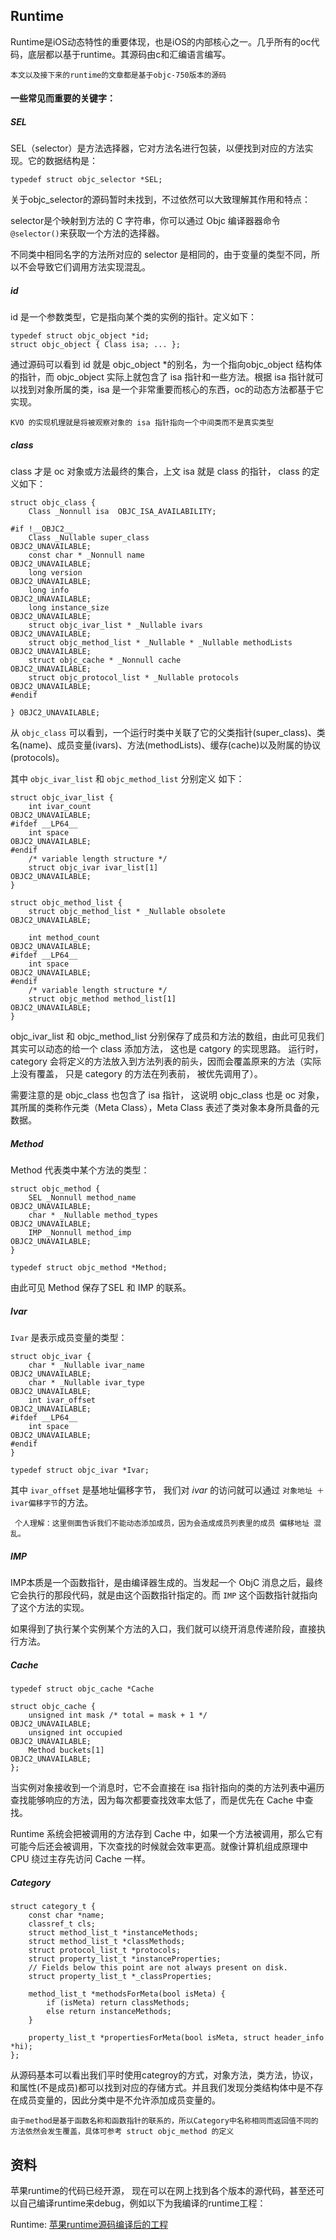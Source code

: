 ## Runtime

Runtime是iOS动态特性的重要体现，也是iOS的内部核心之一。几乎所有的oc代码，底层都以基于runtime。其源码由c和汇编语言编写。

```本文以及接下来的runtime的文章都是基于objc-750版本的源码 ```

#### 一些常见而重要的关键字：

##### SEL

SEL（selector）是方法选择器，它对方法名进行包装，以便找到对应的方法实现。它的数据结构是：

```
typedef struct objc_selector *SEL;
```

关于objc_selector的源码暂时未找到，不过依然可以大致理解其作用和特点：

selector是个映射到方法的 C 字符串，你可以通过 Objc 编译器器命令`@selector()`来获取一个方法的选择器。

不同类中相同名字的方法所对应的 selector 是相同的，由于变量的类型不同，所以不会导致它们调用方法实现混乱。

##### id

id 是一个参数类型，它是指向某个类的实例的指针。定义如下：

```
typedef struct objc_object *id;
struct objc_object { Class isa; ... };
```

通过源码可以看到 id 就是 objc_object *的别名，为一个指向objc_object 结构体的指针，而 objc_object 实际上就包含了 isa 指针和一些方法。根据 isa 指针就可以找到对象所属的类，isa 是一个非常重要而核心的东西，oc的动态方法都基于它实现。

`KVO 的实现机理就是将被观察对象的 isa 指针指向一个中间类而不是真实类型`

##### class

class 才是 oc 对象或方法最终的集合，上文 isa 就是 class 的指针， class 的定义如下：

```
struct objc_class {
    Class _Nonnull isa  OBJC_ISA_AVAILABILITY;

#if !__OBJC2__
    Class _Nullable super_class                              OBJC2_UNAVAILABLE;
    const char * _Nonnull name                               OBJC2_UNAVAILABLE;
    long version                                             OBJC2_UNAVAILABLE;
    long info                                                OBJC2_UNAVAILABLE;
    long instance_size                                       OBJC2_UNAVAILABLE;
    struct objc_ivar_list * _Nullable ivars                  OBJC2_UNAVAILABLE;
    struct objc_method_list * _Nullable * _Nullable methodLists                    OBJC2_UNAVAILABLE;
    struct objc_cache * _Nonnull cache                       OBJC2_UNAVAILABLE;
    struct objc_protocol_list * _Nullable protocols          OBJC2_UNAVAILABLE;
#endif

} OBJC2_UNAVAILABLE;
```

从 `objc_class` 可以看到，一个运行时类中关联了它的父类指针(super_class)、类名(name)、成员变量(ivars)、方法(methodLists)、缓存(cache)以及附属的协议(protocols)。

其中 `objc_ivar_list` 和 `objc_method_list` 分别定义 如下：

```
struct objc_ivar_list {
    int ivar_count                                           OBJC2_UNAVAILABLE;
#ifdef __LP64__
    int space                                                OBJC2_UNAVAILABLE;
#endif
    /* variable length structure */
    struct objc_ivar ivar_list[1]                            OBJC2_UNAVAILABLE;
} 
```

```
struct objc_method_list {
    struct objc_method_list * _Nullable obsolete             OBJC2_UNAVAILABLE;

    int method_count                                         OBJC2_UNAVAILABLE;
#ifdef __LP64__
    int space                                                OBJC2_UNAVAILABLE;
#endif
    /* variable length structure */
    struct objc_method method_list[1]                        OBJC2_UNAVAILABLE;
}
```

objc_ivar_list 和 objc_method_list 分别保存了成员和方法的数组，由此可见我们其实可以动态的给一个 class 添加方法， 这也是 catgory 的实现思路。 运行时，category 会将定义的方法放入到方法列表的前头，因而会覆盖原来的方法（实际上没有覆盖， 只是 category 的方法在列表前， 被优先调用了）。

需要注意的是 objc_class 也包含了 isa 指针， 这说明 objc_class 也是 oc 对象， 其所属的类称作元类（Meta Class），Meta Class 表述了类对象本身所具备的元数据。

##### Method

Method 代表类中某个方法的类型：

```
struct objc_method {
    SEL _Nonnull method_name                                 OBJC2_UNAVAILABLE;
    char * _Nullable method_types                            OBJC2_UNAVAILABLE;
    IMP _Nonnull method_imp                                  OBJC2_UNAVAILABLE;
}

typedef struct objc_method *Method;
```

由此可见 Method 保存了SEL 和 IMP 的联系。

##### Ivar

`Ivar` 是表示成员变量的类型：

```
struct objc_ivar {
    char * _Nullable ivar_name                               OBJC2_UNAVAILABLE;
    char * _Nullable ivar_type                               OBJC2_UNAVAILABLE;
    int ivar_offset                                          OBJC2_UNAVAILABLE;
#ifdef __LP64__
    int space                                                OBJC2_UNAVAILABLE;
#endif
}

typedef struct objc_ivar *Ivar;
```

其中 `ivar_offset` 是基地址偏移字节， 我们对 *ivar* 的访问就可以通过 `对象地址 ＋ ivar偏移字节`的方法。

` 个人理解：这里侧面告诉我们不能动态添加成员，因为会造成成员列表里的成员 偏移地址 混乱。`

##### IMP

IMP本质是一个函数指针，是由编译器生成的。当发起一个 ObjC 消息之后，最终它会执行的那段代码，就是由这个函数指针指定的。而 `IMP` 这个函数指针就指向了这个方法的实现。

如果得到了执行某个实例某个方法的入口，我们就可以绕开消息传递阶段，直接执行方法。

##### Cache

```
typedef struct objc_cache *Cache

struct objc_cache {
    unsigned int mask /* total = mask + 1 */                 OBJC2_UNAVAILABLE;
    unsigned int occupied                                    OBJC2_UNAVAILABLE;
    Method buckets[1]                                        OBJC2_UNAVAILABLE;
};
```

当实例对象接收到一个消息时，它不会直接在 isa 指针指向的类的方法列表中遍历查找能够响应的方法，因为每次都要查找效率太低了，而是优先在 Cache 中查找。

Runtime 系统会把被调用的方法存到 Cache 中，如果一个方法被调用，那么它有可能今后还会被调用，下次查找的时候就会效率更高。就像计算机组成原理中 CPU 绕过主存先访问 Cache 一样。

##### Category

```
struct category_t {
    const char *name;
    classref_t cls;
    struct method_list_t *instanceMethods;
    struct method_list_t *classMethods;
    struct protocol_list_t *protocols;
    struct property_list_t *instanceProperties;
    // Fields below this point are not always present on disk.
    struct property_list_t *_classProperties;

    method_list_t *methodsForMeta(bool isMeta) {
        if (isMeta) return classMethods;
        else return instanceMethods;
    }

    property_list_t *propertiesForMeta(bool isMeta, struct header_info *hi);
};
```

从源码基本可以看出我们平时使用categroy的方式，对象方法，类方法，协议，和属性(不是成员)都可以找到对应的存储方式。并且我们发现分类结构体中是不存在成员变量的，因此分类中是不允许添加成员变量的。

``由于method是基于函数名称和函数指针的联系的，所以Category中名称相同而返回值不同的方法依然会发生覆盖，具体可参考 struct objc_method 的定义``

## 资料

苹果runtime的代码已经开源， 现在可以在网上找到各个版本的源代码，甚至还可以自己编译runtime来debug，例如以下为我编译的runtime工程：

Runtime: [苹果runtime源码编译后的工程](https://gitlab.com/yunyyyun/runtime)